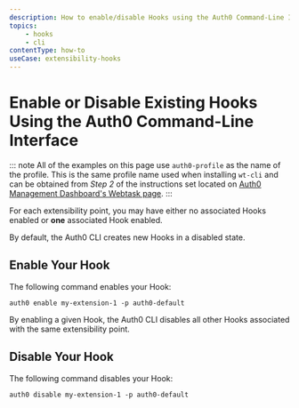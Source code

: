 ```yaml
---
description: How to enable/disable Hooks using the Auth0 Command-Line Interfance
topics:
    - hooks
    - cli
contentType: how-to
useCase: extensibility-hooks
---
```


# Enable or Disable Existing Hooks Using the Auth0 Command-Line Interface

::: note
All of the examples on this page use `auth0-profile` as the name of the profile. This is the same profile name used when installing `wt-cli` and can be obtained from *Step 2* of the instructions set located on [Auth0 Management Dashboard's Webtask page](${manage_url}/#/account/webtasks).
:::

For each extensibility point, you may have either no associated Hooks enabled or **one** associated Hook enabled.

By default, the Auth0 CLI creates new Hooks in a disabled state.

## Enable Your Hook

The following command enables your Hook:

  `auth0 enable my-extension-1 -p auth0-default`

By enabling a given Hook, the Auth0 CLI disables all other Hooks associated with the same extensibility point.

## Disable Your Hook

The following command disables your Hook:

  `auth0 disable my-extension-1 -p auth0-default`